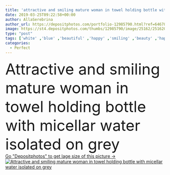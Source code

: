 ```yaml
---
title: 'attractive and smiling mature woman in towel holding bottle with micellar water isolated on grey'
date: 2019-03-25T09:22:58+00:00
author: AllaSerebrina
author_url: https://depositphotos.com/portfolio-12985790.html?ref=64678756
image: https://st4.depositphotos.com/thumbs/12985790/image/25162/251620152/api_thumb_450.jpg?forcejpeg=true
type: "post"
tags: ['white' ,'blue' ,'beautiful' ,'happy' ,'smiling' ,'beauty' ,'happiness' ,'cheerful' ,'portrait' ,'caucasian' ,'smile' ,'wellbeing' ,'towel' ,'woman' ,'skincare' ,'bottle' ,'purity' ,'attractive' ,'mature' ,'wellness' ,'bodycare' ,'pampering' ,'looking at camera' ,'one person' ,'body care' ,'Studio Shot' ,'middle aged' ,'skin care' ,'cotton pad' ,'isolated on grey' ,'perfect skin' ,'clean face' ,'micellar water' ]
categories: 
  - Perfect
---
```

<div aling="center">
            <font size="60"> Attractive and smiling mature woman in towel holding bottle with micellar water isolated on grey</font>   
</div>
<div>
    <a href='https://st4.depositphotos.com/thumbs/12985790/image/25162/251620152/api_thumb_450.jpg?forcejpeg=true?ref=64678756' target=_blank > Go "Depositphotos" to get lage size of this picture ->
        <img href='https://st4.depositphotos.com/thumbs/12985790/image/25162/251620152/api_thumb_450.jpg?forcejpeg=true?ref=64678756' src='https://st4.depositphotos.com/12985790/25162/i/950/depositphotos_251620152-stock-photo-attractive-smiling-mature-woman-towel.jpg?forcejpeg=true' alt='Attractive and smiling mature woman in towel holding bottle with micellar water isolated on grey' >
    </a>
</div>
